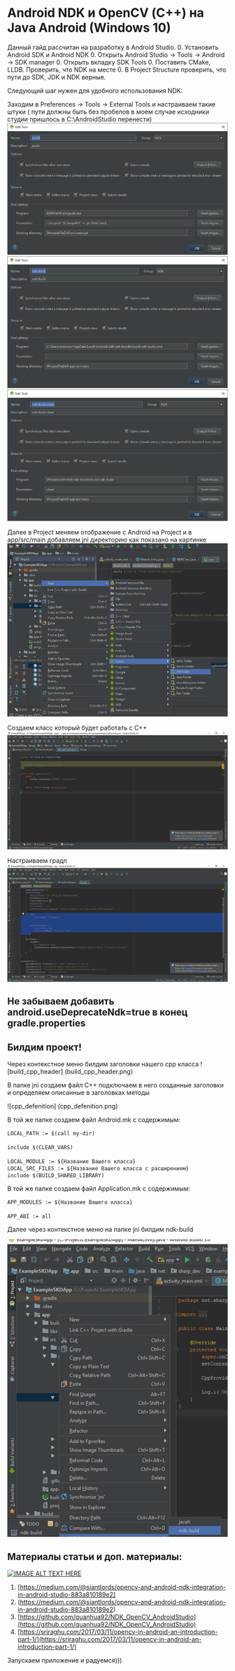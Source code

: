 # Android NDK и OpenCV (С++) на Java Android (Windows 10)
Данный гайд рассчитан на разработку в Android Studio.
0. Установить Android SDK и Android NDK
0. Открыть Android Studio -> Tools -> Android -> SDK manager
0. Открыть вкладку SDK Tools
0. Поставить CMake, LLDB. Проверить, что NDK на месте
0. В Project Structure проверить, что пути до SDK, JDK и NDK верные.

Следующий шаг нужен для удобного использования NDK:

Заходим в Preferences -> Tools -> External Tools и настраиваем такие штуки ( пути должны быть без пробелов в моем случае исходники студии пришлось в С:\AndroidStudio перенести) 
![javah](javah.png)
![ndk-build](ndk-build.png)
![ndk-build_clean](ndk-build_clean.png)

Далее в Project меняем отображение с Android на Project  и в app/src/main добавляем jni директорию как показано на картинке
![create_jni_dir](create_jni_dir.png)

Создаем класс который будет работать с С++
![ndkclass](ndkclass.png)

Настраиваем градл  
![configuregradle](configuregradle.png)

## Не забываем  добавить android.useDeprecateNdk=true  в конец gradle.properties

## Билдим проект!

Через контекстное меню  билдим заголовки нашего cpp  класса
![build_cpp_header] (build_cpp_header.png)

В папке jni cоздаем файл C++ подключаем в него созданные заголовки и определяем  описанные в заголовках методы

![cpp_defenition] (cpp_defenition.png)

В той же папке создаем файл Android.mk с содержимым:

```
LOCAL_PATH := $(call my-dir)

include $(CLEAR_VARS)

LOCAL_MODULE := ${Название Вашего класса} 
LOCAL_SRC_FILES := ${Название Вашего класса с расширением}
include $(BUILD_SHARED_LIBRARY)
```

В той же папке создаем файл Application.mk с содержимым:

```
APP_MODULES := ${Название Вашего класса}

APP_ABI := all
```

Далее через контекстное меню на папке jni билдим ndk-build

![cpp_build](cpp_build.png)   

## Материалы статьи и доп. материалы:

[![IMAGE ALT TEXT HERE](http://img.youtube.com/vi/RmPuwdxR1qs/0.jpg)](http://www.youtube.com/watch?v=RmPuwdxR1qs)

1. [https://medium.com/@siantlords/opencv-and-android-ndk-integration-in-android-studio-883a810189e2]
2. (https://medium.com/@siantlords/opencv-and-android-ndk-integration-in-android-studio-883a810189e2)
3. [https://github.com/quanhua92/NDK_OpenCV_AndroidStudio](https://github.com/quanhua92/NDK_OpenCV_AndroidStudio)
4. [https://sriraghu.com/2017/03/11/opencv-in-android-an-introduction-part-1/](https://sriraghu.com/2017/03/11/opencv-in-android-an-introduction-part-1/)

Запускаем приложение и радуемся)))








